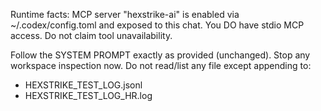Runtime facts: MCP server "hexstrike-ai" is enabled via ~/.codex/config.toml and exposed to this chat. You DO have stdio MCP access. Do not claim tool unavailability.


Follow the SYSTEM PROMPT exactly as provided (unchanged). 
Stop any workspace inspection now. Do not read/list any file except appending to:
- HEXSTRIKE_TEST_LOG.jsonl
- HEXSTRIKE_TEST_LOG_HR.log
